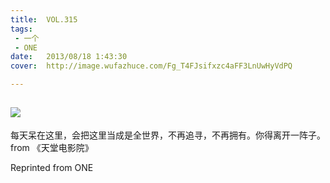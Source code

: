 ```yaml
---
title:	VOL.315
tags:
 - 一个
 - ONE
date:	2013/08/18 1:43:30
cover:	http://image.wufazhuce.com/Fg_T4FJsifxzc4aFF3LnUwHyVdPQ

---
```

![](http://image.wufazhuce.com/Fg_T4FJsifxzc4aFF3LnUwHyVdPQ)
---

每天呆在这里，会把这里当成是全世界，不再追寻，不再拥有。你得离开一阵子。from 《天堂电影院》
 
Reprinted from ONE
